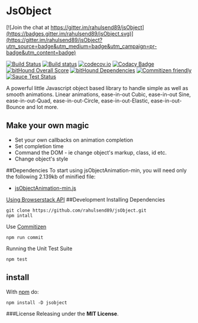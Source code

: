 JsObject
========

[![Join the chat at https://gitter.im/rahulsend89/jsObject](https://badges.gitter.im/rahulsend89/jsObject.svg)](https://gitter.im/rahulsend89/jsObject?utm_source=badge&utm_medium=badge&utm_campaign=pr-badge&utm_content=badge)

[![Build Status](https://travis-ci.org/rahulsend89/jsObject.svg?branch=master)](https://travis-ci.org/rahulsend89/jsObject)
[![Build status](https://ci.appveyor.com/api/projects/status/xlauhppk74yrd7o4?svg=true)](https://ci.appveyor.com/project/rahulsend89/jsobject)
[![codecov.io](https://codecov.io/github/rahulsend89/jsObject/coverage.svg?branch=master)](https://codecov.io/github/rahulsend89/jsObject?branch=master)
[![Codacy Badge](https://api.codacy.com/project/badge/grade/95e0be54b477475c8369689e474618a7)](https://www.codacy.com/app/rahul-send89/jsObject)
[![bitHound Overall Score](https://www.bithound.io/github/rahulsend89/jsObject/badges/score.svg)](https://www.bithound.io/github/rahulsend89/jsObject)
[![bitHound Dependencies](https://www.bithound.io/github/rahulsend89/jsObject/badges/dependencies.svg)](https://www.bithound.io/github/rahulsend89/jsObject/master/dependencies/npm)
[![Commitizen friendly](https://img.shields.io/badge/commitizen-friendly-brightgreen.svg)](http://commitizen.github.io/cz-cli/)
[![Sauce Test Status](https://saucelabs.com/browser-matrix/rahul_send89.svg)](https://saucelabs.com/u/rahul_send89)
<!-- [![semantic-release](https://img.shields.io/badge/%20%20%F0%9F%93%A6%F0%9F%9A%80-semantic--release-e10079.svg)](https://github.com/semantic-release/semantic-release) -->

A powerful little Javascript object based library to handle simple as well as smooth animations. Linear animations, ease-in-out Cubic, ease-in-out Sine, ease-in-out-Quad, ease-in-out-Circle, ease-in-out-Elastic, ease-in-out-Bounce and lot more.  

## Make your own magic
* Set your own callbacks on animation completion
* Set completion time
* Command the DOM - ie change object's markup, class, id etc.
* Change object's style

##Dependencies
To start using jsObjectAnimation-min, you will need only the following 2.139kb of minified file:
* [jsObjectAnimation-min.js](https://github.com/rahulsend89/jsObject/blob/master/src/min/jsObjectAnimation-min.js)

[Using Browserstack API](https://www.browserstack.com)
##Development
Installing Dependencies
```
git clone https://github.com/rahulsend89/jsObject.git
npm intall
```

Use [Commitizen](http://commitizen.github.io/cz-cli/) 
```
npm run commit
```

Running the Unit Test Suite
```
npm test
```

## install

With [npm](https://www.npmjs.com/) do:

```
npm install -D jsobject
```

###License
Releasing under the <b>MIT License</b>.
